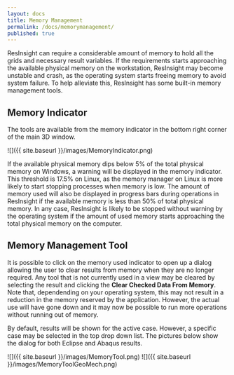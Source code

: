 ```yaml
---
layout: docs
title: Memory Management
permalink: /docs/memorymanagement/
published: true
---
```


ResInsight can require a considerable amount of memory to hold all the grids and necessary result variables. If the requirements starts approaching the available physical memory on the workstation, ResInsight may become unstable and crash, as the operating system starts freeing memory to avoid system failure. To help alleviate this, ResInsight has some built-in memory management tools.

## Memory Indicator
The tools are available from the memory indicator in the bottom right corner of the main 3D window.

![]({{ site.baseurl }}/images/MemoryIndicator.png)

If the available physical memory dips below 5% of the total physical memory on Windows, a warning will be displayed in the memory indicator. This threshold is 17.5% on Linux, as the memory manager on Linux is more likely to start stopping processes when memory is low. The amount of memory used will also be displayed in progress bars during operations in ResInsight if the available memory is less than 50% of total physical memory. In any case, ResInsight is likely to be stopped without warning by the operating system if the amount of used memory starts approaching the total physical memory on the computer.

## Memory Management Tool

It is possible to click on the memory used indicator to open up a dialog allowing the user to clear results from memory when they are no longer required. Any tool that is not currently used in a view may be cleared by selecting the result and clicking the **Clear Checked Data From Memory**. Note that, dependending on your operating system, this may not result in a reduction in the memory reserved by the application. However, the actual use will have gone down and it may now be possible to run more operations without running out of memory.

By default, results will be shown for the active case. However, a specific case may be selected in the top drop down list. The pictures below show the dialog for both Eclipse and Abaqus results.

![]({{ site.baseurl }}/images/MemoryTool.png) ![]({{ site.baseurl }}/images/MemoryToolGeoMech.png)
